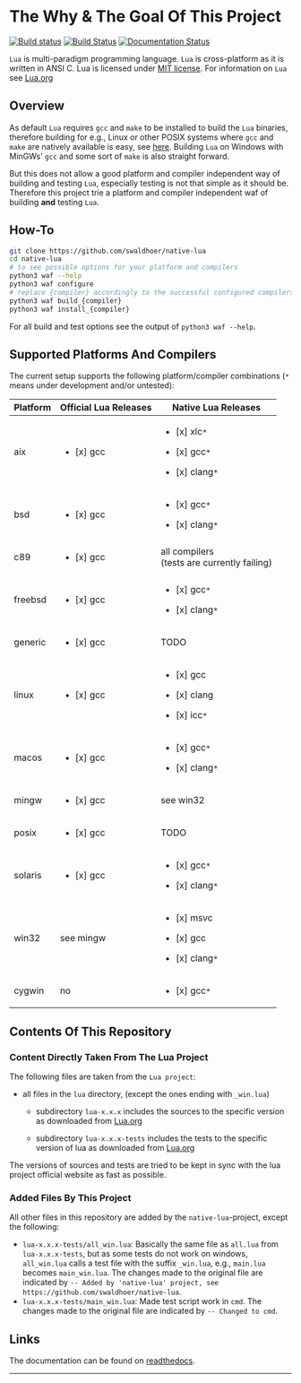 # The Why & The Goal Of This Project

[![Build status](https://ci.appveyor.com/api/projects/status/1gtcdi6wslxx3d6u/branch/master?svg=true)](https://ci.appveyor.com/project/swaldhoer/native-lua/branch/master)
[![Build Status](https://travis-ci.org/swaldhoer/native-lua.svg?branch=master)](https://travis-ci.org/swaldhoer/native-lua)
[![Documentation Status](https://readthedocs.org/projects/native-lua/badge/?version=latest)](https://native-lua.readthedocs.io/en/latest/?badge=latest)

`Lua` is multi-paradigm programming language. `Lua` is cross-platform as it is
written in ANSI C. Lua is licensed under [MIT license][1].
For information on `Lua` see [Lua.org][2]

## Overview

As default `Lua` requires `gcc` and `make` to be installed to build the `Lua`
binaries, therefore building for e.g., Linux or other POSIX systems where `gcc`
and `make` are natively available is easy, see [here][3]. Building `Lua` on
Windows with MinGWs' `gcc` and some sort of `make` is also straight forward.

But this does not allow a good platform and compiler independent way of building
and testing `Lua`, especially testing is not that simple as it should be.
Therefore this project trie a platform and compiler independent waf of building
**and** testing `Lua`.

## How-To

```bash
git clone https://github.com/swaldhoer/native-lua
cd native-lua
# to see possible options for your platform and compilers
python3 waf --help
python3 waf configure
# replace {compiler} accordingly to the successful configured compilers
python3 waf build_{compiler}
python3 waf install_{compiler}
```

For all build and test options see the output of `python3 waf --help`.

## Supported Platforms And Compilers

The current setup supports the following platform/compiler combinations (`*`
means under development and/or untested):

| Platform | Official Lua Releases             | Native Lua Releases                                                                           |
|----------|-----------------------------------|-----------------------------------------------------------------------------------------------|
| aix      | <ul><li>[x] gcc </li></ul>        | <ul><li>[x] xlc`*` </li></ul> <ul><li>[x] gcc`*` </li></ul> <ul><li>[x] clang`*`</li></ul>    |
| bsd      | <ul><li>[x] gcc </li></ul>        | <ul><li>[x] gcc`*` </li></ul> <ul><li>[x] clang`*` </li></ul>                                 |
| c89      | <ul><li>[x] gcc </li></ul>        | all compilers <br> (tests are currently failing)                                              |
| freebsd  | <ul><li>[x] gcc </li></ul>        | <ul><li>[x] gcc`*` </li></ul> <ul><li>[x] clang`*` </li></ul>                                 |
| generic  | <ul><li>[x] gcc </li></ul>        | TODO                                                                                          |
| linux    | <ul><li>[x] gcc </li></ul>        | <ul><li>[x] gcc </li></ul> <ul><li>[x] clang </li></ul> <ul><li>[x] icc`*`</li></ul>          |
| macos    | <ul><li>[x] gcc </li></ul>        | <ul><li>[x] gcc`*` </li></ul> <ul><li>[x] clang`*` </li></ul>                                 |
| mingw    | <ul><li>[x] gcc </li></ul>        | see win32                                                                                     |
| posix    | <ul><li>[x] gcc </li></ul>        | TODO                                                                                          |
| solaris  | <ul><li>[x] gcc </li></ul>        | <ul><li>[x] gcc`*` </li></ul> <ul><li>[x] clang`*` </li></ul>                                 |
| win32    | see mingw                         | <ul><li>[x] msvc </li></ul> <ul><li>[x] gcc </li></ul> <ul><li>[x] clang`*` </li></ul>        |
| cygwin   | no                                | <ul><li>[x] gcc`*` </li></ul>                                                                 |

## Contents Of This Repository

### Content Directly Taken From The Lua Project

The following files are taken from the `Lua project`:

- all files in the `lua` directory, (except the ones ending with `_win.lua`)

  - subdirectory `lua-x.x.x` includes the sources to the specific version as
    downloaded from [Lua.org][2]

  - subdirectory `lua-x.x.x-tests` includes the tests to the specific version
    of lua as downloaded from [Lua.org][2]

The versions of sources and tests are tried to be kept in sync with the lua
project official website as fast as possible.

### Added Files By This Project

All other files in this repository are added by the `native-lua`-project,
except the following:

- `lua-x.x.x-tests/all_win.lua`: Basically the same file as `all.lua` from
  `lua-x.x.x-tests`, but as some tests do not work on windows, `all_win.lua`
  calls a test file with the suffix `_win.lua`, e.g., `main.lua` becomes
  `main_win.lua`. The changes made to the original file are indicated by
  `-- Added by 'native-lua' project,
  see https://github.com/swaldhoer/native-lua`.
- `lua-x.x.x-tests/main_win.lua`: Made test script work in `cmd`. The changes
  made to the original file are indicated by `-- Changed to cmd`.

## Links

The documentation can be found on
[readthedocs](https://native-lua.readthedocs.io/en/latest/).

---

[1]: https://www.lua.org/manual/5.3/readme.html#license
[2]: https://www.lua.org/
[3]: https://www.lua.org/manual/5.3/readme.html
